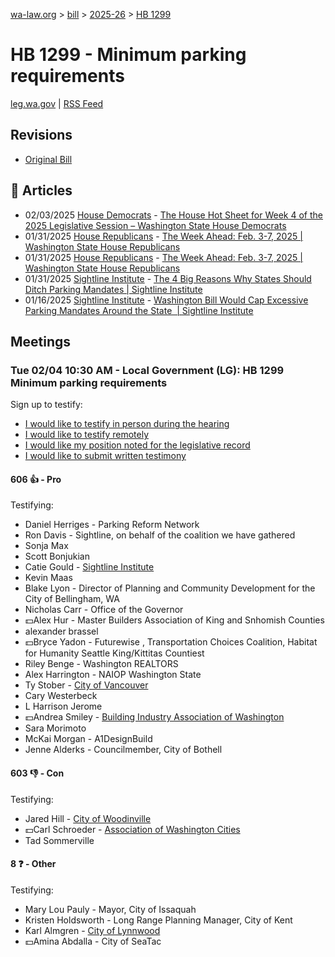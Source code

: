 [wa-law.org](/) > [bill](/bill/) > [2025-26](/bill/2025-26/) > [HB 1299](/bill/2025-26/hb/1299/)

# HB 1299 - Minimum parking requirements
[leg.wa.gov](https://app.leg.wa.gov/billsummary?BillNumber=1299&Year=2025&Initiative=false) | [RSS Feed](./rss.xml)

## Revisions
* [Original Bill](1/)

## 📰 Articles
* 02/03/2025 [House Democrats](/org/house_democrats/) - [The House Hot Sheet for Week 4 of the 2025 Legislative Session – Washington State House Democrats](https://housedemocrats.wa.gov/blog/2025/02/03/the-house-hot-sheet-for-week-4-of-the-2025-legislative-session/#:~:text=HB%201299)
* 01/31/2025 [House Republicans](/org/house_republicans/) - [The Week Ahead: Feb. 3-7, 2025 | Washington State House Republicans](http://houserepublicans.wa.gov/week/the-week-ahead-feb-3-7-2025/#:~:text=HB%201299)
* 01/31/2025 [House Republicans](/org/house_republicans/) - [The Week Ahead: Feb. 3-7, 2025 | Washington State House Republicans](https://houserepublicans.wa.gov/week/the-week-ahead-feb-3-7-2025/#:~:text=HB%201299)
* 01/31/2025 [Sightline Institute](/org/sightline_institute/) - [The 4 Big Reasons Why States Should Ditch Parking Mandates | Sightline Institute](https://www.sightline.org/2025/01/31/the-4-big-reasons-why-states-should-ditch-parking-mandates/#:~:text=HB%201299)
* 01/16/2025 [Sightline Institute](/org/sightline_institute/) - [Washington Bill Would Cap Excessive Parking Mandates Around the State  | Sightline Institute](https://www.sightline.org/2025/01/16/washington-bill-would-cap-excessive-parking-mandates-around-the-state/#:~:text=HB%201299)

## Meetings
### Tue 02/04 10:30 AM - Local Government (LG): HB 1299 Minimum parking requirements
Sign up to testify:
* [I would like to testify in person during the hearing](https://app.leg.wa.gov/csi/Testifier/Add?chamber=House&mId=32635&aId=162648&caId=25459&tId=1)
* [I would like to testify remotely](https://app.leg.wa.gov/csi/Testifier/Add?chamber=House&mId=32635&aId=162648&caId=25459&tId=2)
* [I would like my position noted for the legislative record](https://app.leg.wa.gov/csi/Testifier/Add?chamber=House&mId=32635&aId=162648&caId=25459&tId=3)
* [I would like to submit written testimony](https://app.leg.wa.gov/csi/Testifier/Add?chamber=House&mId=32635&aId=162648&caId=25459&tId=4)

#### 606 👍 - Pro
Testifying:
* Daniel Herriges - Parking Reform Network
* Ron Davis - Sightline, on behalf of the coalition we have gathered
* Sonja Max
* Scott Bonjukian
* Catie Gould - [Sightline Institute](/org/sightline_institute/)
* Kevin Maas
* Blake Lyon - Director of Planning and Community Development for the City of Bellingham, WA
* Nicholas Carr - Office of the Governor
* 💵Alex Hur - Master Builders Association of King and Snhomish Counties
* alexander brassel
* 💵Bryce Yadon - Futurewise , Transportation Choices Coalition, Habitat for Humanity Seattle King/Kittitas Countiest
* Riley Benge - Washington REALTORS
* Alex Harrington - NAIOP Washington State
* Ty Stober - [City of Vancouver](/org/city_of_vancouver/)
* Cary Westerbeck
* L Harrison Jerome
* 💵Andrea Smiley - [Building Industry Association of Washington](/org/building_industry_association_of_washington/)
* Sara Morimoto
* McKai Morgan - A1DesignBuild
* Jenne Alderks - Councilmember, City of Bothell

#### 603 👎 - Con
Testifying:
* Jared Hill - [City of Woodinville](/org/city_of_woodinville/)
* 💵Carl Schroeder - [Association of Washington Cities](/org/association_of_washington_cities/)
* Tad Sommerville

#### 8 ❓ - Other
Testifying:
* Mary Lou Pauly - Mayor, City of Issaquah
* Kristen Holdsworth - Long Range Planning Manager, City of Kent
* Karl Almgren - [City of Lynnwood](/org/city_of_lynnwood/)
* 💵Amina Abdalla - City of SeaTac
